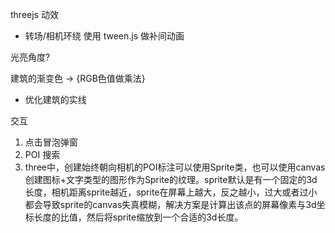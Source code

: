 threejs 动效

- 转场/相机环绕 使用 tween.js 做补间动画

光亮角度?

建筑的渐变色 -> {RGB色值做乘法}

- 优化建筑的实线



交互

1. 点击冒泡弹窗
2. POI 搜索
3. three中，创建始终朝向相机的POI标注可以使用Sprite类，也可以使用canvas创建图标+文字类型的图形作为Sprite的纹理。sprite默认是有一个固定的3d长度，相机距离sprite越近，sprite在屏幕上越大，反之越小，过大或者过小都会导致sprite的canvas失真模糊，解决方案是计算出该点的屏幕像素与3d坐标长度的比值，然后将sprite缩放到一个合适的3d长度。